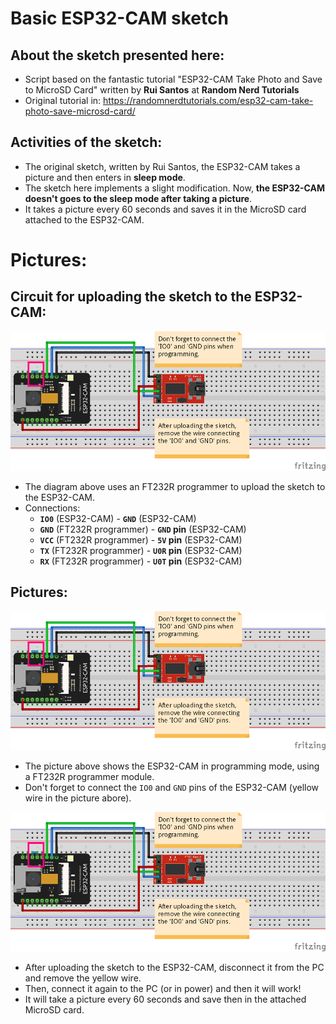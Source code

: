 # Basic ESP32-CAM sketch       
       

## About the sketch presented here:        
 - Script based on the fantastic tutorial "ESP32-CAM Take Photo and Save to MicroSD Card" written by **Rui Santos** at **Random Nerd Tutorials**       
 - Original tutorial in: https://randomnerdtutorials.com/esp32-cam-take-photo-save-microsd-card/       
        

## Activities of the sketch:        
 - The original sketch, written by Rui Santos, the ESP32-CAM takes a picture and then enters in **sleep mode**.      
 - The sketch here implements a slight modification. Now, **the ESP32-CAM doesn't goes to the sleep mode after taking a picture**.     
 - It takes a picture every 60 seconds and saves it in the MicroSD card attached to the ESP32-CAM.          
      

# Pictures:      
      

## Circuit for uploading the sketch to the ESP32-CAM:       
![Image 1](./Pic01_ESP32-CAM_Programming.png)         
	
 - The diagram above uses an FT232R programmer to upload the sketch to the ESP32-CAM.         
 - Connections:        
	- **`IO0`** (ESP32-CAM) - **`GND`** (ESP32-CAM)       
	- **`GND`** (FT232R programmer) - **`GND` pin** (ESP32-CAM)      
	- **`VCC`** (FT232R programmer) - **`5V` pin** (ESP32-CAM)     
	- **`TX`** (FT232R programmer) - **`U0R` pin** (ESP32-CAM)      
	- **`RX`** (FT232R programmer) - **`U0T` pin** (ESP32-CAM)      
	

## Pictures:         
![Image 2 - ESP32-CAM programming](./Pic01_ESP32-CAM_Programming.png)         
        
 - The picture above shows the ESP32-CAM in programming mode, using a FT232R programmer module.           
 - Don't forget to connect the `IO0` and `GND` pins of the ESP32-CAM (yellow wire in the picture abore).        
          

![Image 3 - ESP32-CAM programming](./Pic01_ESP32-CAM_Programming.png)         
      
 - After uploading the sketch to the ESP32-CAM, disconnect it from the PC and remove the yellow wire.     
 - Then, connect it again to the PC (or in power) and then it will work!        
 - It will take a picture every 60 seconds and save then in the attached MicroSD card.      
        

	 